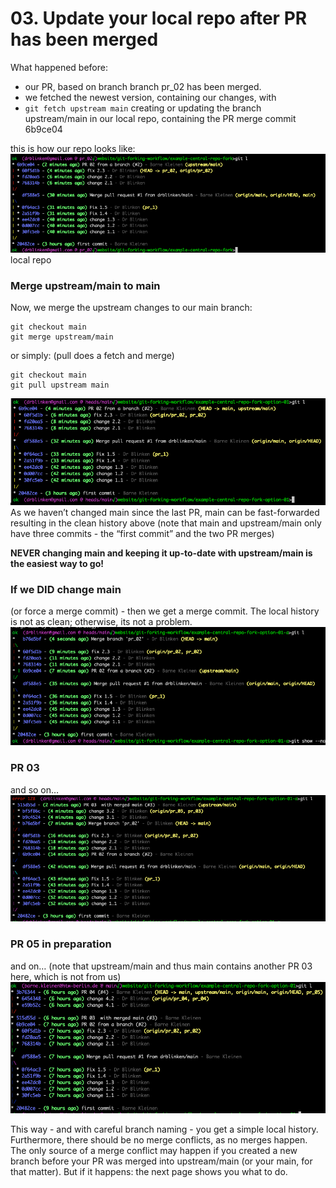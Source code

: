 # 03. Update your local repo after PR has been merged



What happened before:
- our PR, based on branch  branch pr_02 has been merged. 
- we fetched the newest version, containing our changes, with 
- `git fetch upstream main` creating or updating the branch upstream/main in our local repo, containing the PR merge commit 6b9ce04

this is how our repo looks like:
![](forking-workflow-03/image_8.png)
local repo

### Merge upstream/main to main
Now, we merge the upstream changes to our main branch:
```
git checkout main
git merge upstream/main
```
or simply: (pull does a fetch and merge)
```
git checkout main
git pull upstream main
```
![](forking-workflow-03/image_9.png)
As we haven’t changed main since the last PR, main can be fast-forwarded resulting in the clean history above (note that main and upstream/main only have three commits - the “first commit” and the two PR merges)

**NEVER changing main and keeping it up-to-date with upstream/main is the easiest way to go!**

### If we DID change main
(or force a merge commit) - then we get a merge commit. The local history is not as clean; otherwise, its not a problem.
![](forking-workflow-03/image_10.png)
### PR 03
and so on…
![](forking-workflow-03/image_14.png)
### PR 05 in preparation
and on… (note that upstream/main and thus main contains another PR 03 here, which is not from us)
![](forking-workflow-03/image.png)

This way - and with careful branch naming - you get a simple local history.
Furthermore, there should be no merge conflicts, as no merges happen.
The only source of a merge conflict may happen if you created a new branch before your PR was merged into upstream/main (or your main, for that matter).
But if it happens: the next page shows you what to do.

